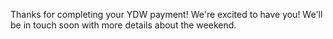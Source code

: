 Thanks for completing your YDW payment! We're excited to have you! We'll be in touch soon with more details about the weekend.


